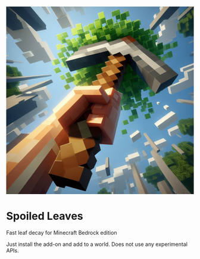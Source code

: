 ![Logo for Spoiled Leaves](/BP/pack_icon.png?raw=true)
# Spoiled Leaves
Fast leaf decay for Minecraft Bedrock edition

Just install the add-on and add to a world. Does not use any experimental APIs.
